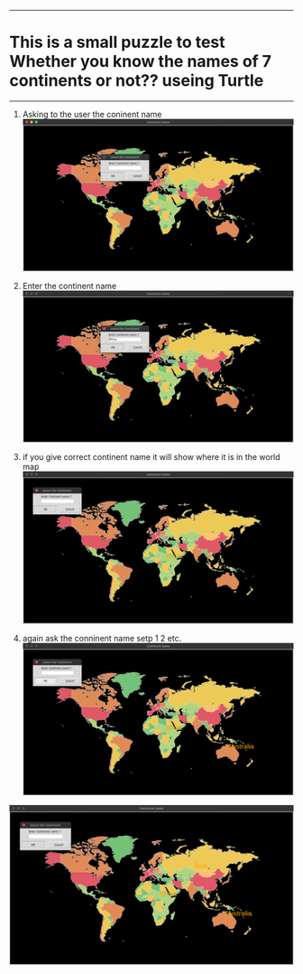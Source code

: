 ---------------------------------------------------------------------------------------------------------
# This is a small puzzle to test  Whether you know the names of 7 continents or not?? useing Turtle
--------------------------------------------------------------------------------------------------------

1. Asking to the user the coninent name 
![image](images/Screenshot%20from%202021-01-16%2007-20-34.png)

2. Enter the continent name
![image](images/Screenshot%20from%202021-01-16%2007-27-46.png)

3. if you give correct continent name it will show where it is in the world map
![image](images/Screenshot%20from%202021-01-16%2007-27-53.png)

4. again ask the conninent name setp 1 2 etc.
![image](images/Screenshot%20from%202021-01-16%2007-28-08.png)


![image](images/Screenshot%20from%202021-01-16%2007-28-24.png)
